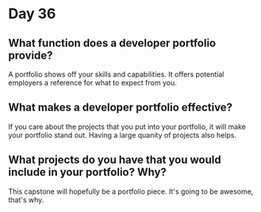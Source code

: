 # Day 36

## What function does a developer portfolio provide?
A portfolio shows off your skills and capabilities. It offers potential employers a reference for what to expect from you.

## What makes a developer portfolio effective?
If you care about the projects that you put into your portfolio, it will make your portfolio stand out. Having a large quanity of projects also helps.

## What projects do you have that you would include in your portfolio? Why?
This capstone will hopefully be a portfolio piece. It's going to be awesome, that's why.